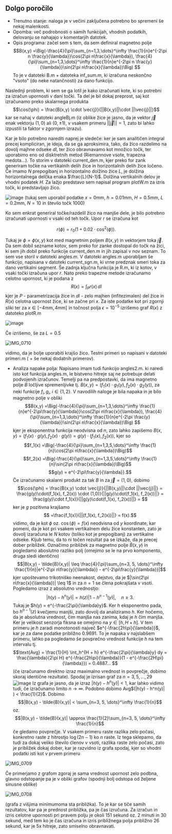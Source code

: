 ## Dolgo poročilo

- Trenutno stanje: naloga je v večini zaključena potrebno bo spremeni še nekaj malenkosti.
- Opomba: več podrobnosti o samih funkcijah, vhodnih podatkih, delovanju se nahajajo v komentarjih datotek. 
- Opis programa: začel sem s tem, da sem definiral magnetno polje
  $$B(x,y) =\Big(-\frac{4}{\pi}\sum_{n=1,3,\dots}^\infty \frac{1}{n}e^{-2\pi n \frac{y}{\lambda}}\cos(2\pi n\frac{x}{\lambda}), \frac{4}{\pi}\sum_{n=1,3,\dots}^\infty \frac{1}{n}e^{-2\pi n \frac{y}{\lambda}}\sin(2\pi n\frac{x}{\lambda})\Big) $$
  To je v datoteki B.m + datoteka inf_sum.m, ki izračuna neskončno "vsoto" (do neke natančnosti) za dano funkcijo.
  
Naslednji problem, ki sem se ga lotil je kako izračunati kote, ki so potrebni za izračun upornosti v dani točki. Ta del je bil dokaj preprost, saj kot izračunamo preko skalarnega produkta $$\cos(\phi) = \frac{B(x,y) \cdot \vec{j}}{||B(x,y)||\cdot ||\vec{j}||}$$ kar se nahaj v datoteki angleBj.m (iz oblike žice je jasno, da je vektor $\vec{j}$ enak vektorju $(1,0)$ ali $(0, \pm1)$, v vsakem primeru $||\vec{j}|| = 1$, zato bi lahko izpustili ta faktor v zgornjem izrazu). 

Kar je bilo potrebno narediti naprej je sledeče: ker je sam analitičen integral precej kompliciran, je ideja, da se ga aproksimira, tako, da žico razdelimo na dovolj majhne odseke $dl$, ter žico obravnavamo kot množico točk, ter uporabimo eno od disktretnih metod (Riemannove vsote, trapezna medota...). To storim v datoteki current_den.m, kjer preko for zank generiram točke na vertikalnih delih žice in horizontalnih delih žice ločeno. Če imamo $N$ prepogibanj in horizontalno dolžino žice $L$, je dolžina horizontalnega delčka enaka $\frac{L}{N-1}$. Dolžina vertikalnih delov je vhodni podatek $H$. Za lažjo predstavo sem napisal program plotW.m za izris točk, ki predstavljajo žico.

![image](https://github.com/UrosKosmac123/Simulacija-tipala-v-magnetnem-polju/assets/64798766/bc818e71-a579-4a0f-9a00-dd5dff1eb6be)
(tukaj sem uporabil podatke $x = 0$mm, $h = 0.01$mm, $H = 0.5$mm, $L = 0.2$mm, $N = 10$ in število točk $1000$)

Ko sem enkrat generiral točke/razdelil žico na manjše dele, je bilo potrebno izračunati upornosti v vsaki od teh točk. Upor $r$ se izračuna kot 

$$r(\phi) = r_0(1 + 0.02\cdot \cos^2(\phi)).$$
  
Tukaj je $\phi = \phi(x,y)$ kot med magnetnim poljem $B(x,y)$ in vektorjem toka $\vec{j}$. Da sem dobil sezname kotov, sem preko for zanke dostopal do točk na žici, ki sem jih dobil preko funkcije current_den.m in jih zapisal v nov seznam. To sem vse storil v datoteki angles.m. V datoteki angles.m uporabljam še funkcijo, napisana v datoteki current_sgn.m, ki vrne predznak smeri toka za dano vertikalni segment. Še zadnja ključna funkcija je R.m, ki iz kotov, v vsaki točki izračuna upor $r$. Nato preko trapezne metode izračunamo celotno upornost, ki je podana z
$$R(x) = \int_P r(x) \,dl$$
kjer je $P$ - parametrizacija žice in $dl$ - zelo majhen (infitezimalen) del žice in $R(x)$ celotna upornost žice, ki se začne pri $x$. Za iste podatke kot pri zgornji sliki ter za $x \in [-4\text{mm}, 4\text{mm}]$ in točnost polja $\epsilon = 10^{-5}$ izrišemo graf $R(x)$ z datoteko plotR.m

![image](https://github.com/UrosKosmac123/Simulacija-tipala-v-magnetnem-polju/assets/64798766/a69cf494-1435-46eb-b9b6-94df9c15cb5b)


Če izrišemo, še za $L = 0.5$

![IMG_0710](https://github.com/UrosKosmac123/Simulacija-tipala-v-magnetnem-polju/assets/64798766/f3701f21-0720-42cf-8299-1fed528dc060)

vidimo, da je bolje uporabiti krajšo žico. Testni primeri so napisani v datoteki primeri.m ( + še nekaj dodatnih primerov).



- Analiza napake polja: Napisano imam tudi funkcijo angles2.m. ki naredi isto kot funkcija angles.m, le bistveno hitreje saj ne potrebuje delati podvojenih izračunov. Temelji pa na predpostavki, da ima magnetno polje $B$ ločljive spremenljivke tj. $B(x,y) = (f_1(x)\cdot g_1(y), f_2(x)\cdot g_2(y))$, za neki funkcije $f_i, g_i$, $i \in \{1, 2\}$. V navodilih naloge je bila napaka in je bilo magnetno polje v obliki
$$B(x,y) =\Big(-\frac{4}{\pi}\sum_{n=1,3,\dots}^\infty \frac{1}{n}e^{-2\pi\frac{y}{\lambda}}\cos(2\pi n\frac{x}{\lambda}), \frac{4}{\pi}\sum_{n=1,3,\dots}^\infty \frac{1}{n}e^{-2\pi \frac{y}{\lambda}}\sin(2\pi n\frac{x}{\lambda})\Big) $$
kjer je eksponentna funkcija neodvisna od $n$, zato lahko zapišemo $B(x,y) = (f_1(x)\cdot g(y), f_2(x)\cdot g(y)) =  g(y)\cdot(f_1(x), f_2(x))$, kjer so 
$$f_1(x) =\Big(-\frac{4}{\pi}\sum_{n=1,3,5,\dots}^\infty \frac{1}{n}\cos(2\pi n\frac{x}{\lambda})\Big)$$
$$f_2(x) =\Big(-\frac{4}{\pi}\sum_{n=1,3,5,\dots}^\infty \frac{1}{n}\sin(2\pi n\frac{x}{\lambda})\Big)$$
$$g(y) = e^{-2\pi\frac{y}{\lambda}}.$$
Če izračunamo skalarni produkt za tak $B$ in za $\vec{j} = (1,0)$, dobimo
$$\cos(\phi) = \frac{B(x,y) \cdot \vec{j}}{||B(x,y)||\cdot ||\vec{j}||} = \frac{g(y)\cdot(f_1(x), f_2(x)) \cdot (1,0)}{||g(y)\cdot(f_1(x), f_2(x))||} = \frac{g(y)\cdot f_1(x)}{||g(y)\cdot(f_1(x), f_2(x))||} = $$
ker je $g$ pozitivna krajšamo
$$ =\frac{f_1(x)}{||(f_1(x), f_2(x))||} = f(x).$$
vidimo, da je kot $\phi$ oz. $\cos(\phi) = f(x)$ neodvisna od $y$ koordinate, kar pomeni, da je kot pri vsakem vertikalnem delu žice konstanten, zato je dovolj izaračuna le $N$ kotov (toliko kot je prepogibanj) za vertikalne odseke. Kljub temu, da to ni točen rezultat pa se izkaže, da je precej dober približek. Označimo približek za magnetno polje $\tilde{B}(x,y)$ in pogledamo aboslutno razliko polj (omejimo se le na prvo komponento, druga sledi identično)
$$|B(x,y) - \tilde{B}(x,y)| \leq \frac{4}{\pi}\sum_{n=3, 5, \dots}^\infty \frac{1}{n}|e^{-2\pi n\frac{y}{\lambda}} - e^{-2\pi\frac{y}{\lambda}}|$$
kjer upoštevamo trikotniško neenakost, dejstvo, da je  $|\sin(2\pi n\frac{x}{\lambda})| \leq 1$ in za $n = 1$ se člena pokrajšata v vsoti. Pogledamo izraz z absolutno vrednostjo:
$$|h(y) - h^n(y)| = h(z) |1 - h^{n-1}(y)|, \quad n \geq 3.$$
Tukaj je $h(y) = e^{-\frac{2\pi}{\lambda}y}$. Ker $h$ eksponentno pada, bo $h^{n-1}(z)$ kvečjemu manjši, zato dovolj da analiziramo $h$. Ker hočemo, da je absolutna vrednost, čim manjša nas zanima, kdaj je $h$ čim manjša. Ker je velikost senzorja fiksna se omejimo na $y \in [h, H + h]$. V tem primeru je $h$ zaradi monotonosti največ $e^{-\frac{2h\pi}{\lambda}}$, kar je za dane podatke približno $0.9691$. To je napaka v najslabšem primeru, lahko pa pogledamo še povprečno vrednost funkcije $h$ na tem intervalu tj. $$\text{Avg} = \frac{1}{H} \int_h^{H + h} e^{-\frac{2\pi}{\lambda}y} dy = \frac{\lambda}{2\pi H} e^{-\frac{2h\pi}{\lambda}}(1 - e^{-\frac{2H\pi}{\lambda}}) = 0.4887... $$ (če izračunamo direktno izraz maximalno vrednost in povprečje, dobimo skoraj identične rezultate). Spodaj je izrisan graf za $n = 3, 5, \dots, 29$
![image](https://github.com/UrosKosmac123/Simulacija-tipala-v-magnetnem-polju/assets/64798766/9b54a36b-9330-40c2-b94d-2a7b46616b9b)
Iz grafa je jasno, da je izraz $|h(y) - h^n(y)| < 1$, kar lahko vidimo tudi, če izračunamo limito $n\rightarrow \infty$. Podobno dobimo Avg$(|h(y) - h^n(y)| ) < \frac{1}{2}$. Dobimo $$|B(x,y) - \tilde{B}(x,y)| < \sum_{n=3, 5, \dots}^\infty \frac{1}{n}$$ oz.
$$|B(x,y) - \tilde{B}(x,y)| \approx \frac{1}{2}\sum_{n=3, 5, \dots}^\infty \frac{1}{n}$$ če gledamo povprečje. V vsakem primeru raste razlika zelo počasi, konkretno  raste z hitrostjo $\log(2n-1)$ ko $n$ raste. Iz tega sklepamo, da tudi za dokaj veliko število ćlenov v vsoti, razlika raste zelo počasi, zato je približek dokaj dober, kar je razvidno iz grafa spodaj, kjer so vhodni podatki isti kot v prvem primeru

![IMG_0709](https://github.com/UrosKosmac123/Simulacija-tipala-v-magnetnem-polju/assets/64798766/c49e07d9-8d78-409c-b4bb-1fed27fc3c76)


Če primerjamo z grafom zgoraj je sama vrednost upornost zelo podbna, glavno odstopanje pa je v obliki grafov (spodnji bolj odstopa od željene sinusne oblike)

![IMG_0708](https://github.com/UrosKosmac123/Simulacija-tipala-v-magnetnem-polju/assets/64798766/960fddf0-5777-4cbf-a6e3-9b9d07f59aa6)

(grafa z višjima minimumoma sta približka). To je kar se tiče samih rezultatov, kar pa je prednost približka, pa je čas izručuna. Za izračun in izris celotne upornosti pri pravem polju je okoli $151$ sekund oz. $2$ minuti in $30$ sekund, med tem ko je čas izračuna in izris približnega polja približno $26$ sekund, kar je $5$x hitreje, zato smiselno obravnavati. 